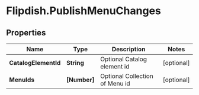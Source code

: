 # Flipdish.PublishMenuChanges

## Properties
Name | Type | Description | Notes
------------ | ------------- | ------------- | -------------
**CatalogElementId** | **String** | Optional Catalog element id | [optional] 
**MenuIds** | **[Number]** | Optional Collection of Menu id | [optional] 


